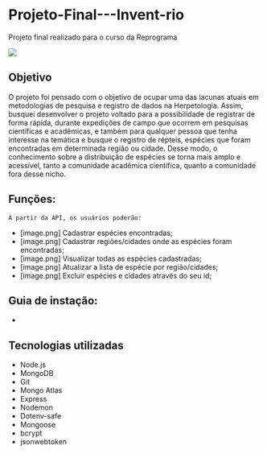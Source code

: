 # Projeto-Final---Invent-rio
Projeto final realizado para o curso da Reprograma

<img src = https://i.pinimg.com/originals/22/c5/21/22c521758724f711fb07c61b58118e32.gif>


## Objetivo

O projeto foi pensado com o objetivo de ocupar uma das lacunas atuais em metodologias de pesquisa e registro de dados na Herpetologia. Assim, busquei desenvolver o projeto voltado para a possibilidade de registrar de forma rápida, durante expedições de campo que ocorrem em pesquisas científicas e acadêmicas, e também para qualquer pessoa que tenha interesse na temática e busque o registro de répteis, espécies que foram encontradas em determinada região ou cidade. Desse modo, o conhecimento sobre a distribuição de espécies se torna mais amplo e acessível, tanto a comunidade acadêmica científica, quanto a comunidade fora desse nicho.  

## Funções:
    A partir da API, os usuários poderão:

- [image.png] Cadastrar espécies encontradas;
- [image.png] Cadastrar regiões/cidades onde as espécies foram encontradas;
- [image.png] Visualizar todas as espécies cadastradas;
- [image.png] Atualizar a lista de espécie por região/cidades;
- [image.png] Excluir espécies e cidades através do seu id; 

 
 ## Guia de instação:
-

 ## Tecnologias utilizadas
- Node.js
- MongoDB
- Git
- Mongo Atlas
- Express
- Nodemon
- Dotenv-safe
- Mongoose
- bcrypt
- jsonwebtoken

